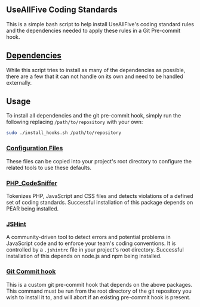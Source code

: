 ## UseAllFive Coding Standards

This is a simple bash script to help install UseAllFive's coding standard rules and the dependencies needed to apply these rules in a Git Pre-commit hook.

## [Dependencies](https://github.com/ner0tic/useallfive-coding-standards/blob/master/doc/01-dependencies.md)
While this script tries to install as many of the dependencies as possible, there are a few that it can not handle on its own and need to be handled externally.  

## Usage

To install all dependencies and the git pre-commit hook, simply run the following replacing `/path/to/repository` with your own:
```bash
sudo ./install_hooks.sh /path/to/repository
```

### [Configuration Files](https://github.com/ner0tic/useallfive-coding-standards/blob/master/docs/03-configuration-files.md)
These files can be copied into your project's root directory to configure the related tools to use these defaults.

### [PHP_CodeSniffer](http://pear.php.net/package/PHP_CodeSniffer) 
Tokenizes PHP, JavaScript and CSS files and detects violations of a defined set of coding standards.  Successful installation of this package depends on PEAR being installed.

### [JSHint](http://jshint.com/) 
A community-driven tool to detect errors and potential problems in JavaScript code and to enforce your team's coding conventions. It is controlled by a `.jshintrc` file in your project's root directory.  Successful installation of this depends on node.js and npm being installed.

### [Git Commit hook](https://github.com/ner0tic/useallfive-coding-standards/blob/master/doc/02-pre-commit-hook.md)
This is a custom git pre-commit hook that depends on the above packages.  This command must be run from the root directory of the git repository you wish to install it to, and will abort if an existing pre-commit hook is present.
